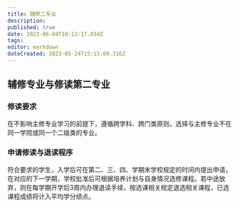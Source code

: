 ```yaml
---
title: 辅修二专业
description: 
published: true
date: 2023-06-04T10:13:17.834Z
tags: 
editor: markdown
dateCreated: 2023-05-24T15:15:09.316Z
---
```


## 辅修专业与修读第二专业

### 修读要求

在不影响主修专业学习的前提下，遵循跨学科、跨门类原则，选择与主修专业不在同一学院或同一个二级类的专业。

### 申请修读与退读程序

符合要求的学生，入学后可在第二、三、四、学期末学校规定的时间内提出申请，在对应的下一学期，学校批准后可根据培养计划与自身情况选修课程。若中途放弃，则在每学期开学后3周内办理退读手续，按选课相关规定退选相关课程，已选课程成绩将计入平均学分绩点。